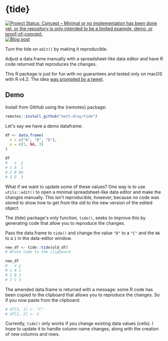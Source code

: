 
# {tide}

<!-- badges: start -->
[![Project Status: Concept – Minimal or no implementation has been done yet, or the repository is only intended to be a limited example, demo, or proof-of-concept.](https://www.repostatus.org/badges/latest/concept.svg)](https://www.repostatus.org/#concept)
[![Blog
post](https://img.shields.io/badge/rostrum.blog-post-008900?labelColor=000000&logo=data%3Aimage%2Fgif%3Bbase64%2CR0lGODlhEAAQAPEAAAAAABWCBAAAAAAAACH5BAlkAAIAIf8LTkVUU0NBUEUyLjADAQAAACwAAAAAEAAQAAAC55QkISIiEoQQQgghRBBCiCAIgiAIgiAIQiAIgSAIgiAIQiAIgRAEQiAQBAQCgUAQEAQEgYAgIAgIBAKBQBAQCAKBQEAgCAgEAoFAIAgEBAKBIBAQCAQCgUAgEAgCgUBAICAgICAgIBAgEBAgEBAgEBAgECAgICAgECAQIBAQIBAgECAgICAgICAgECAQECAQICAgICAgICAgEBAgEBAgEBAgICAgICAgECAQIBAQIBAgECAgICAgIBAgECAQECAQIBAgICAgIBAgIBAgEBAgECAgECAgICAgICAgECAgECAgQIAAAQIKAAAh%2BQQJZAACACwAAAAAEAAQAAAC55QkIiESIoQQQgghhAhCBCEIgiAIgiAIQiAIgSAIgiAIQiAIgRAEQiAQBAQCgUAQEAQEgYAgIAgIBAKBQBAQCAKBQEAgCAgEAoFAIAgEBAKBIBAQCAQCgUAgEAgCgUBAICAgICAgIBAgEBAgEBAgEBAgECAgICAgECAQIBAQIBAgECAgICAgICAgECAQECAQICAgICAgICAgEBAgEBAgEBAgICAgICAgECAQIBAQIBAgECAgICAgIBAgECAQECAQIBAgICAgIBAgIBAgEBAgECAgECAgICAgICAgECAgECAgQIAAAQIKAAA7)](https://www.rostrum.blog/2022/04/27/tide/)
<!-- badges: end -->

Turn the tide on `edit()` by making it reproducible.

Adjust a data.frame manually with a spreadsheet-like data editor and have R code returned that reproduces the changes.

This R package is just for fun with no guarantees and tested only on macOS with R v4.2. The idea [was prompted by a tweet](https://twitter.com/erdirstats/status/1518529179892994049).

## Demo

Install from GitHub using the {remotes} package:

``` r
remotes::install_github("matt-dray/tide")
```

Let's say we have a demo dataframe:

``` r
df <- data.frame(
  x = c("A", "B", "D"),
  y = c(1, NA, 3)
)

df
#   x  y
# 1 A  1
# 2 B NA
# 3 D  3
```

What if we want to update some of these values? One way is to use `utils::edit()` to open a minimal spreadsheet-like data editor and make the changes manually. This isn't reproducible, however, because no code was stored to show how to get from the old to the new version of the edited object.

The {tide} package's only function, `tide()`, seeks to improve this by generating code that allow you to reproduce the changes.

Pass the data.frame to `tide()` and change the value `"D"` to a `"C"` and the `NA` to a `2` in the data-editor window.

``` r
new_df <- tide::tide(old_df)
# Wrote code to the clipboard

new_df
#   x y
# 1 A 1
# 2 B 2
# 3 C 3
```

The amended data.frame is returned with a message: some R code has been copied to the clipboard that allows you to reproduce the changes. So if you now paste from the clipboard:

``` r
# df[3, 1] <- "C"
# df[2, 2] <- 2
```

Currently, `tide()` only works if you change existing data values (cells). I hope to update it to handle column name changes, along with the creation of new columns and rows.

